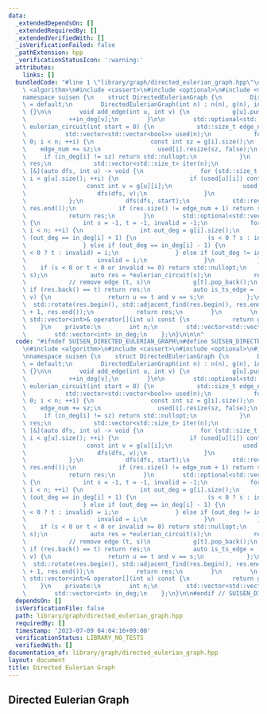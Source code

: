 ```yaml
---
data:
  _extendedDependsOn: []
  _extendedRequiredBy: []
  _extendedVerifiedWith: []
  _isVerificationFailed: false
  _pathExtension: hpp
  _verificationStatusIcon: ':warning:'
  attributes:
    links: []
  bundledCode: "#line 1 \"library/graph/directed_eulerian_graph.hpp\"\n\n\n\n#include\
    \ <algorithm>\n#include <cassert>\n#include <optional>\n#include <vector>\n\n\
    namespace suisen {\n    struct DirectedEulerianGraph {\n        DirectedEulerianGraph()\
    \ = default;\n        DirectedEulerianGraph(int n) : n(n), g(n), in_deg(n, 0)\
    \ {}\n\n        void add_edge(int u, int v) {\n            g[u].push_back(v);\n\
    \            ++in_deg[v];\n        }\n\n        std::optional<std::vector<int>>\
    \ eulerian_circuit(int start = 0) {\n            std::size_t edge_num = 0;\n \
    \           std::vector<std::vector<bool>> used(n);\n            for (int i =\
    \ 0; i < n; ++i) {\n                const int sz = g[i].size();\n            \
    \    edge_num += sz;\n                used[i].resize(sz, false);\n           \
    \     if (in_deg[i] != sz) return std::nullopt;\n            }\n            std::vector<int>\
    \ res;\n            std::vector<std::size_t> iter(n);\n            auto dfs =\
    \ [&](auto dfs, int u) -> void {\n                for (std::size_t &i = iter[u];\
    \ i < g[u].size(); ++i) {\n                    if (used[u][i]) continue;\n   \
    \                 const int v = g[u][i];\n                    used[u][i] = true;\n\
    \                    dfs(dfs, v);\n                }\n                res.push_back(u);\n\
    \            };\n            dfs(dfs, start);\n            std::reverse(res.begin(),\
    \ res.end());\n            if (res.size() != edge_num + 1) return std::nullopt;\n\
    \            return res;\n        }\n        std::optional<std::vector<int>> eulerian_trail()\
    \ {\n            int s = -1, t = -1, invalid = -1;\n            for (int i = 0;\
    \ i < n; ++i) {\n                int out_deg = g[i].size();\n                if\
    \ (out_deg == in_deg[i] + 1) {\n                    (s < 0 ? s : invalid) = i;\n\
    \                } else if (out_deg == in_deg[i] - 1) {\n                    (t\
    \ < 0 ? t : invalid) = i;\n                } else if (out_deg != in_deg[i]) {\n\
    \                    invalid = i;\n                }\n            }\n        \
    \    if (s < 0 or t < 0 or invalid >= 0) return std::nullopt;\n            add_edge(t,\
    \ s);\n            auto res = *eulerian_circuit(s);\n            res.pop_back();\n\
    \            // remove edge (t, s)\n            g[t].pop_back();\n           \
    \ if (res.back() == t) return res;\n            auto is_ts_edge = [&](int u, int\
    \ v) {\n                return u == t and v == s;\n            };\n          \
    \  std::rotate(res.begin(), std::adjacent_find(res.begin(), res.end(), is_ts_edge)\
    \ + 1, res.end());\n            return res;\n        }\n        \n        const\
    \ std::vector<int>& operator[](int u) const {\n            return g[u];\n    \
    \    }\n    private:\n        int n;\n        std::vector<std::vector<int>> g;\n\
    \        std::vector<int> in_deg;\n    };\n}\n\n\n"
  code: "#ifndef SUISEN_DIRECTED_EULERIAN_GRAPH\n#define SUISEN_DIRECTED_EULERIAN_GRAPH\n\
    \n#include <algorithm>\n#include <cassert>\n#include <optional>\n#include <vector>\n\
    \nnamespace suisen {\n    struct DirectedEulerianGraph {\n        DirectedEulerianGraph()\
    \ = default;\n        DirectedEulerianGraph(int n) : n(n), g(n), in_deg(n, 0)\
    \ {}\n\n        void add_edge(int u, int v) {\n            g[u].push_back(v);\n\
    \            ++in_deg[v];\n        }\n\n        std::optional<std::vector<int>>\
    \ eulerian_circuit(int start = 0) {\n            std::size_t edge_num = 0;\n \
    \           std::vector<std::vector<bool>> used(n);\n            for (int i =\
    \ 0; i < n; ++i) {\n                const int sz = g[i].size();\n            \
    \    edge_num += sz;\n                used[i].resize(sz, false);\n           \
    \     if (in_deg[i] != sz) return std::nullopt;\n            }\n            std::vector<int>\
    \ res;\n            std::vector<std::size_t> iter(n);\n            auto dfs =\
    \ [&](auto dfs, int u) -> void {\n                for (std::size_t &i = iter[u];\
    \ i < g[u].size(); ++i) {\n                    if (used[u][i]) continue;\n   \
    \                 const int v = g[u][i];\n                    used[u][i] = true;\n\
    \                    dfs(dfs, v);\n                }\n                res.push_back(u);\n\
    \            };\n            dfs(dfs, start);\n            std::reverse(res.begin(),\
    \ res.end());\n            if (res.size() != edge_num + 1) return std::nullopt;\n\
    \            return res;\n        }\n        std::optional<std::vector<int>> eulerian_trail()\
    \ {\n            int s = -1, t = -1, invalid = -1;\n            for (int i = 0;\
    \ i < n; ++i) {\n                int out_deg = g[i].size();\n                if\
    \ (out_deg == in_deg[i] + 1) {\n                    (s < 0 ? s : invalid) = i;\n\
    \                } else if (out_deg == in_deg[i] - 1) {\n                    (t\
    \ < 0 ? t : invalid) = i;\n                } else if (out_deg != in_deg[i]) {\n\
    \                    invalid = i;\n                }\n            }\n        \
    \    if (s < 0 or t < 0 or invalid >= 0) return std::nullopt;\n            add_edge(t,\
    \ s);\n            auto res = *eulerian_circuit(s);\n            res.pop_back();\n\
    \            // remove edge (t, s)\n            g[t].pop_back();\n           \
    \ if (res.back() == t) return res;\n            auto is_ts_edge = [&](int u, int\
    \ v) {\n                return u == t and v == s;\n            };\n          \
    \  std::rotate(res.begin(), std::adjacent_find(res.begin(), res.end(), is_ts_edge)\
    \ + 1, res.end());\n            return res;\n        }\n        \n        const\
    \ std::vector<int>& operator[](int u) const {\n            return g[u];\n    \
    \    }\n    private:\n        int n;\n        std::vector<std::vector<int>> g;\n\
    \        std::vector<int> in_deg;\n    };\n}\n\n#endif // SUISEN_DIRECTED_EULERIAN_GRAPH\n"
  dependsOn: []
  isVerificationFile: false
  path: library/graph/directed_eulerian_graph.hpp
  requiredBy: []
  timestamp: '2023-07-09 04:04:16+09:00'
  verificationStatus: LIBRARY_NO_TESTS
  verifiedWith: []
documentation_of: library/graph/directed_eulerian_graph.hpp
layout: document
title: Directed Eulerian Graph
---
```

## Directed Eulerian Graph